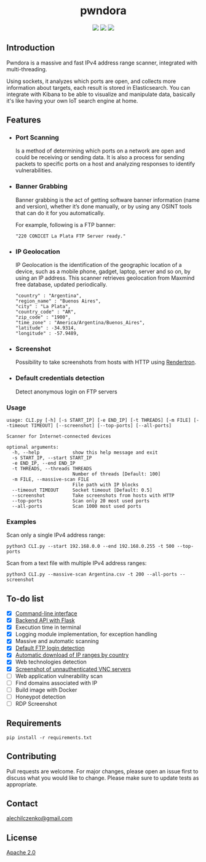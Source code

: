 <h1 align="center">pwndora</h1>
<p align="center">
<img src="https://img.shields.io/badge/Python-3776AB?style=for-the-badge&logo=python&logoColor=white">
<img src="https://img.shields.io/badge/-ElasticSearch-005571?style=for-the-badge&logo=elasticsearch">
<img src="https://img.shields.io/badge/docker-%230db7ed.svg?style=for-the-badge&logo=docker&logoColor=white">
</p>

## Introduction
Pwndora is a massive and fast IPv4 address range scanner, integrated with multi-threading.

Using sockets, it analyzes which ports are open, and collects more information about targets, each result is stored in Elasticsearch. You can integrate with Kibana to be able to visualize and manipulate data, basically it's like having your own IoT search engine at home.
## Features

- ### Port Scanning
  Is a method of determining which ports on a network are open and could be receiving or sending data. It is also a process for sending packets to specific ports on a host and     analyzing responses to identify vulnerabilities.
  
- ### Banner Grabbing
  Banner grabbing is the act of getting software banner information (name and version), whether it’s done manually, or by using any OSINT   tools that can do it for you           automatically.
  
  For example, following is a FTP banner:
  ```
  "220 CONICET La Plata FTP Server ready."
  ```

- ### IP Geolocation
  IP Geolocation is the identification of the geographic location of a device, such as a mobile phone, gadget, laptop, server and so on, by using an IP address.
  This scanner retrieves geolocation from Maxmind free database, updated periodically. 
  ```
  "country" : "Argentina",
  "region_name" : "Buenos Aires",
  "city" : "La Plata",
  "country_code" : "AR",
  "zip_code" : "1900",
  "time_zone" : "America/Argentina/Buenos_Aires",
  "latitude" : -34.9314,
  "longitude" : -57.9489,
  ```
- ### Screenshot
  Possibility to take screenshots from hosts with HTTP using [Rendertron](https://github.com/GoogleChrome/rendertron).
- ### Default credentials detection
  Detect anonymous login on FTP servers
  

### Usage
```
usage: CLI.py [-h] [-s START_IP] [-e END_IP] [-t THREADS] [-m FILE] [--timeout TIMEOUT] [--screenshot] [--top-ports] [--all-ports]

Scanner for Internet-connected devices

optional arguments:
  -h, --help            show this help message and exit
  -s START_IP, --start START_IP
  -e END_IP, --end END_IP
  -t THREADS, --threads THREADS
                        Number of threads [Default: 100]
  -m FILE, --massive-scan FILE
                        File path with IP blocks
  --timeout TIMEOUT     Socket timeout [Default: 0.5]
  --screenshot          Take screenshots from hosts with HTTP
  --top-ports           Scan only 20 most used ports
  --all-ports           Scan 1000 most used ports
```
### Examples
Scan only a single IPv4 address range:
```shell
python3 CLI.py --start 192.168.0.0 --end 192.168.0.255 -t 500 --top-ports
```
Scan from a text file with multiple IPv4 address ranges:
```shell
python3 CLI.py --massive-scan Argentina.csv -t 200 --all-ports --screenshot 
```
## To-do list

- [x] [Command-line interface](https://github.com/alechilczenko/Night-Crawler/blob/main/scanner/CLI.py)
- [x] [Backend API with Flask](https://github.com/alechilczenko/Night-Crawler/tree/main/flask)
- [x] Execution time in terminal
- [x] Logging module implementation, for exception handling
- [x] Massive and automatic scanning
- [x] [Default FTP login detection](https://github.com/alechilczenko/Night-Crawler/blob/main/scanner/login.py)
- [x] [Automatic download of IP ranges by country](https://github.com/alechilczenko/Night-Crawler/blob/main/ranges/ranges.py)
- [x] Web technologies detection
- [x] [Screenshot of unnauthenticated VNC servers](https://github.com/alechilczenko/Night-Crawler/blob/main/scanner/vnc.py) 
- [ ] Web application vulnerability scan
- [ ] Find domains associated with IP
- [ ] Build image with Docker
- [ ] Honeypot detection
- [ ] RDP Screenshot

## Requirements
 ```
 pip install -r requirements.txt
 ```
## Contributing

Pull requests are welcome. For major changes, please open an issue first to discuss what you would like to change.
Please make sure to update tests as appropriate.

## Contact

alechilczenko@gmail.com

## License

[Apache 2.0](http://www.apache.org/licenses/LICENSE-2.0.html)
